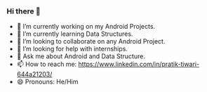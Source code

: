 ### Hi there 👋

- 🔭 I’m currently working on my Android Projects.
- 🌱 I’m currently learning Data Structures.
- 👯 I’m looking to collaborate on any Android Project.
- 🤔 I’m looking for help with internships.
- 💬 Ask me about Android and Data Structure.
- 📫 How to reach me: https://www.linkedin.com/in/pratik-tiwari-644a21203/
- 😄 Pronouns: He/Him

